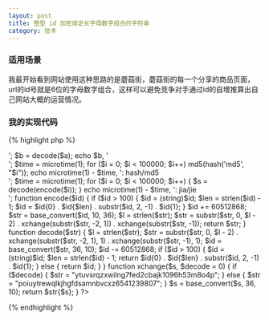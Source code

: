 ```yaml
---
layout: post
title: 整型 id 加密成定长字母数字组合的字符串
category: 技术
---
```


### 适用场景
我最开始看到网站使用这种思路的是蘑菇街，蘑菇街的每一个分享的商品页面，url的id号就是6位的字母数字组合，这样可以避免竞争对手通过id的自增推算出自己网站大概的运营情况。

### 我的实现代码

{% highlight php %}
<?php
$a = encode(2147483642);
echo $a, '<br/>';
$b = decode($a);
echo $b, '<br/>';

$time = microtime(1);
for ($i = 0; $i < 100000; $i++)
    md5(hash('md5', "$i"));
echo microtime(1) - $time, ': hash/md5<br>';

$time = microtime(1);
for ($i = 0; $i < 100000; $i++) {
    $s = decode(encode($i));
}
echo microtime(1) - $time, ': jia/jie<br>';

function encode($id)
{
    if ($id > 100) {
        $id = (string)$id;
        $len = strlen($id) - 1;
        $id = $id{0} . $id{$len} . substr($id, 2, -1) . $id{1};
    }
    $id += 60512868;
    $str = base_convert($id, 10, 36);
    $l = strlen($str);
    $str = substr($str, 0, $l - 2) . xchange(substr($str, -2, 1)) . xchange(substr($str, -1));
    return $str;
}

function decode($str)
{
    $l = strlen($str);
    $str = substr($str, 0, $l - 2) . xchange(substr($str, -2, 1), 1) . xchange(substr($str, -1), 1);
    $id = base_convert($str, 36, 10);
    $id -= 60512868;
    if ($id > 100) {
        $id = (string)$id;
        $len = strlen($id) - 1;
        return $id{0} . $id{$len} . substr($id, 2, -1) . $id{1};
    } else {
        return $id;
    }
}

function xchange($s, $decode = 0)
{
    if ($decode) {
        $str = "ytuvsrqzxwilng7fed2cbajk1096h53m8o4p";
    } else {
        $str = "poiuytrewqlkjhgfdsamnbvcxz6541239807";
    }
    $s = base_convert($s, 36, 10);
    return $str{$s};
}
?>
{% endhighlight %}